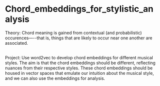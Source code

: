 # Chord_embeddings_for_stylistic_analysis

Theory: Chord meaning is gained from contextual (and probabilistic) occurences—--that is, things that are likely to occur near one another are associated. <br> <br>

Project: Use word2vec to develop chord embeddings for different musical styles. The aim is that the chord embeddings should be different, reflecting nuances from their respective styles. These chord embeddings should be housed in vector spaces that emulate our intuition about the musical style, and we can also use the embeddings for analysis.

